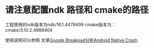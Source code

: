 # 请注意配置ndk 路径和 cmake的路径
工程使用的ndk版本为ndk/16.1.4479499
cmake版本为：cmake/3.10.2.4988404

使用说明可以参照 文章[Google Breakpad分析Android Native Crash](http://www.k-beta.com/breakpad.html)